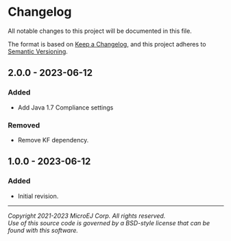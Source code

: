 # Changelog

All notable changes to this project will be documented in this file.

The format is based on [Keep a Changelog](https://keepachangelog.com/en/1.0.0/),
and this project adheres to [Semantic Versioning](https://semver.org/spec/v2.0.0.html).

## 2.0.0 - 2023-06-12

### Added
- Add Java 1.7 Compliance settings

### Removed
- Remove KF dependency.


## 1.0.0 - 2023-06-12

### Added
- Initial revision.

---
_Copyright 2021-2023 MicroEJ Corp. All rights reserved._  
_Use of this source code is governed by a BSD-style license that can be found with this software._  
